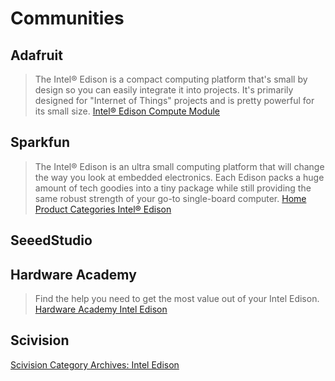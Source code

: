 # Communities

## Adafruit

> The Intel® Edison is a compact computing platform that's small by design so you can easily integrate it into projects.  It's primarily designed for "Internet of Things" projects and is pretty powerful for its small size. [Intel® Edison Compute Module](https://www.adafruit.com/product/2112)

## Sparkfun

> The Intel® Edison is an ultra small computing platform that will change the way you look at embedded electronics. Each Edison packs a huge amount of tech goodies into a tiny package while still providing the same robust strength of your go-to single-board computer. [Home Product Categories Intel® Edison](https://www.sparkfun.com/categories/272)

## SeeedStudio



## Hardware Academy

> Find the help you need to get the most value out of your Intel Edison. [Hardware Academy Intel Edison](http://www.hardwareacademy.io/intel-edison-developer-challenge-resources)

## Scivision

[Scivision Category Archives: Intel Edison](https://www.scivision.co/getting-started-with-intel-edison/)


